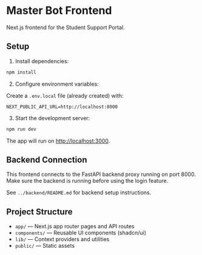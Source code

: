 # Master Bot Frontend

Next.js frontend for the Student Support Portal.

## Setup

1. Install dependencies:

```bash
npm install
```

2. Configure environment variables:

Create a `.env.local` file (already created) with:

```
NEXT_PUBLIC_API_URL=http://localhost:8000
```

3. Start the development server:

```bash
npm run dev
```

The app will run on [http://localhost:3000](http://localhost:3000).

## Backend Connection

This frontend connects to the FastAPI backend proxy running on port 8000. Make sure the backend is running before using the login feature.

See `../backend/README.md` for backend setup instructions.

## Project Structure

- `app/` — Next.js app router pages and API routes
- `components/` — Reusable UI components (shadcn/ui)
- `lib/` — Context providers and utilities
- `public/` — Static assets
